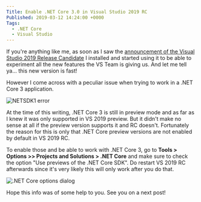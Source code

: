 ```yaml
---
Title: Enable .NET Core 3.0 in Visual Studio 2019 RC
Published: 2019-03-12 14:24:00 +0000
Tags: 
  - .NET Core
  - Visual Studio
---
```


If you're anything like me, as soon as I saw the [announcement of the Visual Studio 2019 Release Candidate](https://devblogs.microsoft.com/visualstudio/visual-studio-2019-release-candidate-rc-now-available/) I installed and started using it to be able to experiment all the new features the VS Team is giving us. And let me tell ya... this new version is fast!

However I come across with a peculiar issue when trying to work in a .NET Core 3 application. 

![NETSDK1 error](/images/vs2019_netcore3prev_error.png)

At the time of this writing, .NET Core 3 is still in preview mode and as far as I knew it was only supported in VS 2019 preview. But it didn't make no sense at all if the preview version supports it and RC doesn't. Fortunately the reason for this is only that .NET Core preview versions are not enabled by default in VS 2019 RC.

To enable those and be able to work with .NET Core 3, go to **Tools > Options >> Projects and Solutions > .NET Core** and make sure to check the option "Use previews of the .NET Core SDK". Do restart VS 2019 RC afterwards since it's very likely this will only work after you do that.

![.NET Core options dialog](/images/vs2019_netcore3prev_enable.png)

Hope this info was of some help to you. See you on a next post!